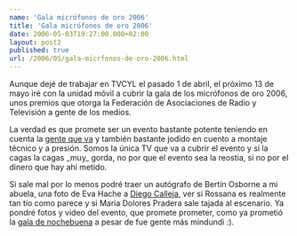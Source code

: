 ```yaml
---
name: 'Gala micrófonos de oro 2006'
title: 'Gala micrófonos de oro 2006'
date: 2006-05-03T19:27:00.000+02:00
layout: post2
published: true
url: /2006/05/gala-micrfonos-de-oro-2006.html
---
```


Aunque dejé de trabajar en TVCYL el pasado 1 de abril, el próximo 13 de mayo iré con la unidad móvil a cubrir la gala de los micrófonos de oro 2006, unos premios que otorga la Federación de Asociaciones de Radio y Televisión a gente de los medios.  
  
La verdad es que promete ser un evento bastante potente teniendo en cuenta la [gente que va](http://www.ponferrada.org/ayuntamiento/informa2/agf2.php?reg=496) y también bastante jodido en cuento a montaje técnico y a presión. Somos la única TV que va a cubrir el evento y si la cagas la cagas \_muy\_ gorda, no por que el evento sea la reostia, si no por el dinero que hay ahí metido.  
  
Si sale mal por lo menos podré traer un autógrafo de Bertín Osborne a mi abuela, una foto de Eva Hache a [Diego Calleja](http://diegocg.blogspot.com/), ver si Rossana es realmente tan tío como parece y si Maria Dolores Pradera sale tajada al escenario. Ya pondré fotos y video del evento, que promete prometer, como ya prometió la [gala de nochebuena](http://blep.blogspot.com/2005/12/seores-muy-amables.html) a pesar de fue gente más mindundi :).